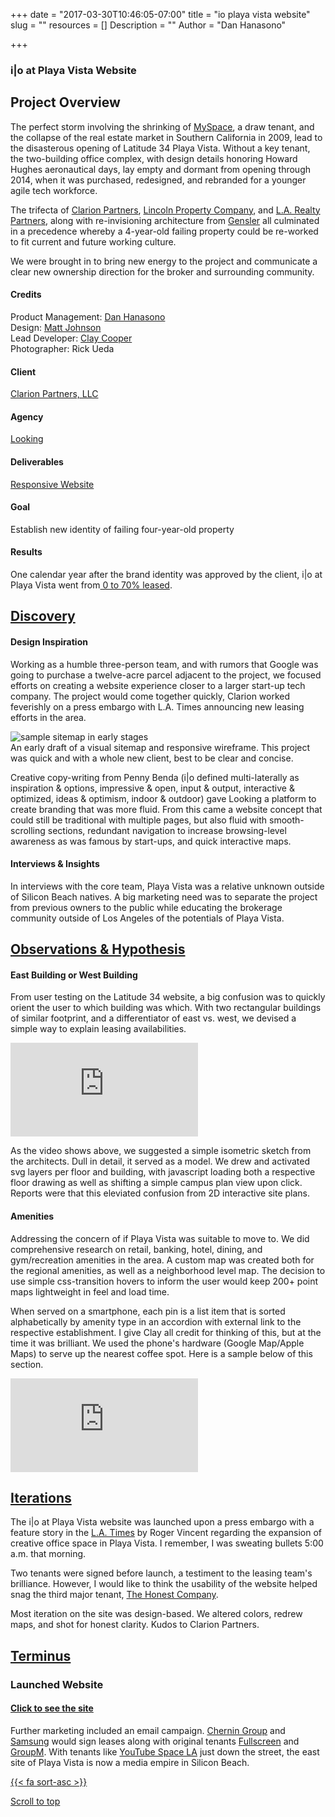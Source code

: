 +++
date = "2017-03-30T10:46:05-07:00"
title = "io playa vista website"
slug = ""
resources = []
Description = ""
Author = "Dan Hanasono"

+++
<section id="portfolio">
	<article class="portfolio-intro">
		<h1 class="io-playa-vista">i|o at Playa Vista Website</h1>
	</article>
	<article id="js-parallax-window" class="parallax-window">
		<div class="parallax-static-content">
		</div>
		<div id="js-parallax-background" class="parallax-background io-playa-vista-background"></div>
	</article>
</section>
<section id="portfolio-item">
	<section id="js-fadeInElement" class="fade-in-element">
		<article class="portfolio-overview">
			<h2>Project Overview</h2>
			<p>The perfect storm involving the shrinking of <a href="http://myspace.com">MySpace</a>, a draw tenant, and the collapse of the real estate market in Southern California in 2009, lead to the disasterous opening of Latitude 34 Playa Vista. Without a key tenant, the two-building office complex, with design details honoring Howard Hughes aeronautical days, lay empty and dormant from opening through 2014, when it was purchased, redesigned, and rebranded for a younger agile tech workforce.</p>
			<p>The trifecta of <a href="http://www.clarionpartners.com/Pages/default.aspx" target="_blank">Clarion Partners</a>, <a href="http://lpcwest.com" target="_blank">Lincoln Property Company</a>, and <a href="http://larealtypartners.com" target="_blank">L.A. Realty Partners</a>, along with re-invisioning architecture from <a href="http://gensler.com" target="_blank">Gensler</a> all culminated in a precedence whereby a 4-year-old failing property could be re-worked to fit current and future working culture.</p>
			<p>We were brought in to bring new energy to the project and communicate a clear new ownership direction for the broker and surrounding community.</p>
		</article>
		<article class="portfolio-colophon">
			<h4>Credits</h4>
			<p>Product Management: <a href="http://danno.cc" target="_blank">Dan Hanasono</a><br>Design: <a href="http://mrjohnsondesigns.com" target="_blank">Matt Johnson</a><br>Lead Developer: <a href="http://claycooper.la" target="_blank">Clay Cooper</a><br>Photographer: Rick Ueda</p>
			<h4>Client</h4>
			<p><a href="http://www.clarionpartners.com/Pages/default.aspx" target="_blank">Clarion Partners, LLC</a></p>
			<h4>Agency</h4>
			<p><a href="http://looking.la/#/io" target="_blank">Looking</a></p>
			<h4>Deliverables</h4>
			<p><a href="http://ioplayavista.com" target="_blank">Responsive Website</a></p>
			<h4>Goal</h4>
			<p>Establish new identity of failing four-year-old property</p>
			<h4>Results</h4>
			<p>One calendar year after the brand identity was approved by the client, i|o at Playa Vista went from<a href="http://www.latimes.com/business/realestate/la-fi-property-report-playa-20141218-story.html" target="_blank"> 0 to 70% leased</a>.</p>
		</article>
		<div class="clear"></div>
		<article class="portfolio-details expander">
			<a href="javascript:void(0)" class="expander-trigger expander-hidden"><h2>Discovery</h2></a>
		  	<div class="expander-content">
			    <h4>Design Inspiration</h4>
			    <p>Working as a humble three-person team, and with rumors that Google was going to purchase a twelve-acre parcel adjacent to the project, we focused efforts on creating a website experience closer to a larger start-up tech company. The project would come together quickly, Clarion worked feverishly on a press embargo with L.A. Times announcing new leasing efforts in the area.</p>
			    <img src="/images/pf-io-visual-sitemap.jpg" alt="sample sitemap in early stages">
			    <figcaption>An early draft of a visual sitemap and responsive wireframe. This project was quick and with a whole new client, best to be clear and concise.</figcaption>
			    <p>Creative copy-writing from Penny Benda (i|o defined multi-laterally as inspiration &amp; options, impressive &amp; open, input &amp; output, interactive &amp; optimized, ideas &amp; optimism, indoor &amp; outdoor) gave Looking a platform to create branding that was more fluid. From this came a website concept that could still be traditional with multiple pages, but also fluid with smooth-scrolling sections, redundant navigation to increase browsing-level awareness as was famous by start-ups, and quick interactive maps.</p>
			    <h4>Interviews &amp; Insights</h4>
			    <p>In interviews with the core team, Playa Vista was a relative unknown outside of Silicon Beach natives. A big marketing need was to separate the project from previous owners to the public while educating the brokerage community outside of Los Angeles of the potentials of Playa Vista.</p>
		  	</div>
		</article>
		<article class="portfolio-details expander">
			<a href="javascript:void(0)" class="expander-trigger expander-hidden"><h2>Observations &amp; Hypothesis</h2></a>
			<div class="expander-content">
				<h4>East Building or West Building</h4>
				<p>From user testing on the Latitude 34 website, a big confusion was to quickly orient the user to which building was which. With two rectangular buildings of similar footprint, and a differentiator of east vs. west, we devised a simple way to explain leasing availabilities.</p>
			  	<div class="video">
				  	<div class="video-wrapper">
					  	<iframe src="https://www.youtube.com/embed/81D1sqpJ09Y?rel=0" frameborder="0" allowfullscreen></iframe>
				  	</div>
			  	</div>
			  	<p>As the video shows above, we suggested a simple isometric sketch from the architects. Dull in detail, it served as a model. We drew and activated svg layers per floor and building, with javascript loading both a respective floor drawing as well as shifting a simple campus plan view upon click. Reports were that this eleviated confusion from 2D interactive site plans.</p>
				<h4>Amenities</h4>
				<p>Addressing the concern of if Playa Vista was suitable to move to. We did comprehensive research on retail, banking, hotel, dining, and gym/recreation amenities in the area. A custom map was created both for the regional amenities, as well as a neighborhood level map. The decision to use simple css-transition hovers to inform the user would keep 200+ point maps lightweight in feel and load time.</p>
				<p>When served on a smartphone, each pin is a list item that is sorted alphabetically by amenity type in an accordion with external link to the respective establishment. I give Clay all credit for thinking of this, but at the time it was brilliant. We used the phone's hardware (Google Map/Apple Maps) to serve up the nearest coffee spot. Here is a sample below of this section.</p>
				<div class="video">
				  	<div class="video-wrapper">
					  	<iframe src="https://www.youtube.com/embed/b3HiYqiQT_g?rel=0" frameborder="0" allowfullscreen></iframe>
				  	</div>
			  	</div>
			</div>
		</article>
		<article class="portfolio-details expander">
			<a href="javascript:void(0)" class="expander-trigger expander-hidden"><h2>Iterations</h2></a>
			<div class="expander-content">
			    <p>The i|o at Playa Vista website was launched upon a press embargo with a feature story in the <a href="http://www.latimes.com/business/realestate/la-fi-property-report-playa-20141218-story.html" target="_blank">L.A. Times</a> by Roger Vincent regarding the expansion of creative office space in Playa Vista. I remember, I was sweating bullets 5:00 a.m. that morning.</p>
			    <p>Two tenants were signed before launch, a testiment to the leasing team's brilliance. However, I would like to think the usability of the website helped snag the third major tenant, <a href="https://www.honest.com" target="_blank">The Honest Company</a>.</p>
			    <p>Most iteration on the site was design-based. We altered colors, redrew maps, and shot for honest clarity. Kudos to Clarion Partners.</p>
			</div>
		</article>
		<article class="portfolio-details expander">
			<a href="javascript:void(0)" class="expander-trigger expander-hidden"><h2>Terminus</h2></a>
		  	<div class="expander-content">
			    <h3>Launched Website</h3>
			    <h4 class="resume button"><a href="http://ioplayavista.com" target="_blank">Click to see the site</a></h4>
			    <div class="clear"></div>
			    <p>Further marketing included an email campaign. <a href="https://www.linkedin.com/company-beta/937694/?pathWildcard=937694" target="_blank">Chernin Group</a> and <a href="http://www.samsung.com/us/" target="_blank">Samsung</a> would sign leases along with original tenants <a href="https://www.fullscreen.com">Fullscreen</a> and <a href="https://www.groupm.com" target="_blank">GroupM</a>. With tenants like <a href="https://www.youtube.com/yt/space/los-angeles.html" target="_blank">YouTube Space LA</a> just down the street, the east site of Playa Vista is now a media empire in Silicon Beach.</p>
		  	</div>
			</article>
		</section>
		<div>
			<a href="#top-o-page" class="back-to-top">{{< fa sort-asc >}}
			<p>Scroll to top</p>
			</a>
		</div>
</section>
